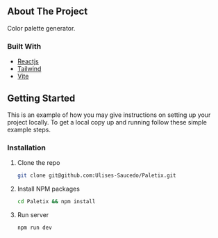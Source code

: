 ## About The Project
Color palette generator.

### Built With

* [Reactjs](https://es.react.dev/)
* [Tailwind](https://tailwindcss.com/)
* [Vite](https://es.vite.dev/)

## Getting Started

This is an example of how you may give instructions on setting up your project locally.
To get a local copy up and running follow these simple example steps.

### Installation

1. Clone the repo
   ```sh
   git clone git@github.com:Ulises-Saucedo/Paletix.git
   ```
2. Install NPM packages
   ```sh
   cd Paletix && npm install
   ```
3. Run server
    ```
    npm run dev  
    ```

